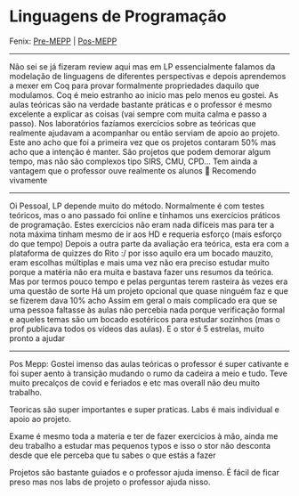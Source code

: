 # Linguagens de Programação

Fenix: [Pre-MEPP](https://fenix.tecnico.ulisboa.pt/cursos/meic-a/disciplina-curricular/283003985068070) | [Pos-MEPP](https://fenix.tecnico.ulisboa.pt/cursos/meic-a/disciplina-curricular/564478961778796)

---
Não sei se já fizeram review aqui mas em LP essencialmente falamos da modelação de linguagens de diferentes perspectivas e depois aprendemos a mexer em Coq para provar formalmente propriedades daquilo que modulamos. Coq é meio estranho ao inicio mas pelo menos eu gostei. As aulas teóricas são na verdade bastante práticas e o professor é mesmo excelente a explicar as coisas (vai sempre com muita calma e passo a passo). Nos laboratórios fazíamos exercícios sobre as teóricas que realmente ajudavam a acompanhar ou  então serviam de apoio ao projeto. Este ano acho que foi a primeira vez que os projetos contaram 50% mas acho que a intenção é manter. São projetos que podem demorar algum tempo, mas não são complexos tipo SIRS, CMU, CPD... Tem ainda a vantagem que o professor ouve realmente os alunos :exploding_head: Recomendo vivamente

---

Oi Pessoal, LP depende muito do método. Normalmente é com testes teóricos, mas o ano passado foi online e tínhamos uns exercícios práticos de programação. Estes exercícios não eram nada difíceis mas para ter a nota máxima tinham mesmo de ir aos HD e requeria esforço (mais esforço do que tempo)
Depois a outra parte da avaliação era teórica, esta era com a plataforma de quizzes do Rito :/ por isso aquilo era um bocado mauzito, eram escolhas múltiplas e mais uma vez não era preciso estudar muito porque a matéria não era muita e bastava fazer uns resumos da teórica. Mas por termos pouco tempo e pelas perguntas terem rasteira às vezes era uma questão de sorte
Há um projeto opcional que quase ninguém faz e que se fizerem dava 10% acho
Assim em geral o mais complicado era que se uma pessoa faltasse às aulas não percebia nada porque verificação formal e aqueles temas são um bocado esotéricos para estudar sozinhos (mas o prof publicava todos os vídeos das aulas). E o stor é 5 estrelas, muito pronto a ajudar

---
Pos Mepp:
Gostei imenso das aulas teóricas o professor é super cativante e foi super aento à transição mudando o rumo da cadeira a meio e tudo. Teve muito precalços de covid e feriados e etc mas overall não deu muito trabalho.

Teoricas são super importantes e super praticas. Labs é mais individual e apoio ao projeto.

Exame é mesmo toda a materia e ter de fazer exercicios à mão, ainda me deu trabalho a estudar mas pequenos typos e isso o stor não desconta desde que ele perceba que tu sabes o que estás a fazer

Projetos são bastante guiados e o professor ajuda imenso. É fácil de ficar preso mas nos labs de projeto o professor ajuda nisso.